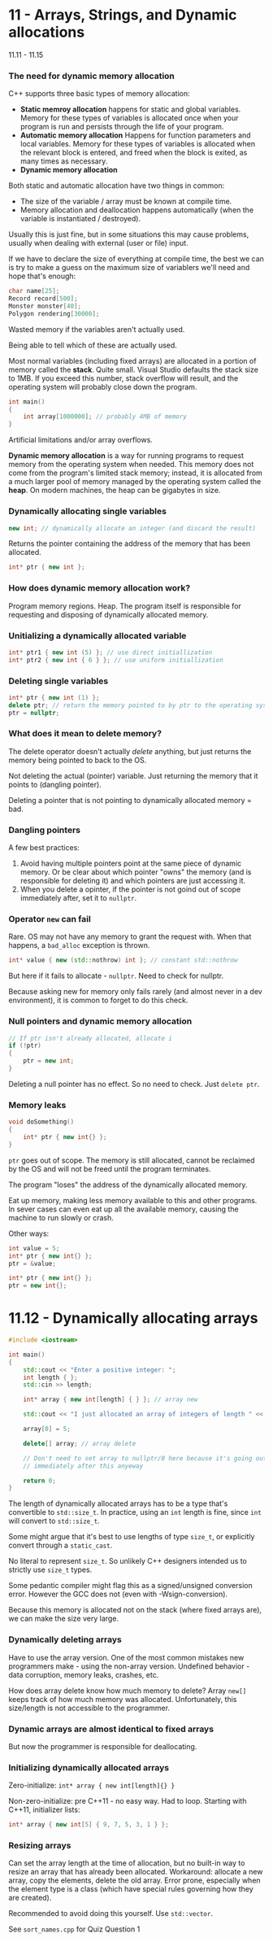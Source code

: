 # 11 - Arrays, Strings, and Dynamic allocations

11.11 - 11.15

### The need for dynamic memory allocation
C++ supports three basic types of memory allocation:

* **Static memroy allocation** happens for static and global variables. Memory for these
  types of variables is allocated once when your program is run and persists through the
  life of your program.
* **Automatic memory allocation** Happens for function parameters and local variables.
  Memory for these types of variables is allocated when the relevant block is entered, and
  freed when the block is exited, as many times as necessary.
* **Dynamic memory allocation**

Both static and automatic allocation have two things in common:

* The size of the variable / array must be known at compile time.
* Memory allocation and deallocation happens automatically (when the variable is
  instantiated / destroyed).

Usually this is just fine, but in some situations this may cause problems, usually when
dealing with external (user or file) input.

If we have to declare the size of everything at compile time, the best we can is try to
make a guess on the maximum size of variablers we'll need and hope that's enough:

```c++
char name[25];
Record record[500];
Monster monster[40];
Polygon rendering[30000];
```

Wasted memory if the variables aren't actually used.

Being able to tell which of these are actually used. 

Most normal variables (including fixed arrays) are allocated in a portion of memory called
the **stack**. Quite small. Visual Studio defaults the stack size to 1MB. If you exceed
this number, stack overflow will result, and the operating system will probably close down
the program.

```c++
int main()
{
    int array[1000000]; // probably 4MB of memory
}
```

Artificial limitations and/or array overflows.

**Dynamic memory allocation** is a way for running programs to request memory from the
operating system when needed. This memory does not come from the program's limited stack
memory; instead, it is allocated from a much larger pool of memory managed by the
operating system called the **heap**. On modern machines, the heap can be gigabytes in
size.

### Dynamically allocating single variables

```c++
new int; // dynamically allocate an integer (and discard the result)
```

Returns the pointer containing the address of the memory that has been allocated.

```c++
int* ptr { new int };
```

### How does dynamic memory allocation work?
Program memory regions. Heap. The program itself is responsible for requesting and
disposing of dynamically allocated memory.

### Unitializing a dynamically allocated variable

```c++
int* ptr1 { new int (5) }; // use direct initiallization
int* ptr2 { new int { 6 } }; // use uniform initiallization
```

### Deleting single variables

```c++
int* ptr { new int (1) };
delete ptr; // return the memory pointed to by ptr to the operating system
ptr = nullptr;
```

### What does it mean to delete memory?
The delete operator doesn't actually *delete* anything, but just returns the memory being
pointed to back to the OS.

Not deleting the actual (pointer) variable. Just returning the memory that it points to
(dangling pointer).

Deleting a pointer that is not pointing to dynamically allocated memory = bad.

### Dangling pointers
A few best practices:

1. Avoid having multiple pointers point at the same piece of dynamic memory. Or be clear
   about which pointer "owns" the memory (and is responsible for deleting it) and which
   pointers are just accessing it.
2. When you delete a opinter, if the pointer is not goind out of scope immediately after,
   set it to `nullptr`.

### Operator `new` can fail
Rare. OS may not have any memory to grant the request with. When that happens, a
`bad_alloc` exception is thrown.

```c++
int* value { new (std::nothrow) int }; // constant std::nothrow
```

But here if it fails to allocate - `nullptr`. Need to check for nullptr.

Because asking new for memory only fails rarely (and almost never in a dev environment),
it is common to forget to do this check.

### Null pointers and dynamic memory allocation

```c++
// If ptr isn't already allocated, allocate i
if (!ptr)
{
    ptr = new int;
}
```

Deleting a null pointer has no effect. So no need to check. Just `delete ptr`.

### Memory leaks

```c++
void doSomething()
{
    int* ptr { new int{} };
}
```

`ptr` goes out of scope. The memory is still allocated, cannot be reclaimed by the OS and
will not be freed until the program terminates.

The program "loses" the address of the dynamically allocated memory.

Eat up memory, making less memory available to this and other programs. In sever cases can
even eat up all the available memory, causing the machine to run slowly or crash.

Other ways:

```c++
int value = 5;
int* ptr { new int{} };
ptr = &value;
```

```c++
int* ptr { new int{} };
ptr = new int{};
```



# 11.12 - Dynamically allocating arrays

```c++
#include <iostream>

int main()
{
    std::cout << "Enter a positive integer: ";
    int length { };
    std::cin >> length;

    int* array { new int[length] { } }; // array new

    std::cout << "I just allocated an array of integers of length " << length << '\n';

    array[0] = 5;

    delete[] array; // array delete

    // Don't need to set array to nullptr/0 here because it's going out of scope
    // immediately after this anyeway

    return 0;
}
```

The length of dynamically allocated arrays has to be a type that's convertible to
`std::size_t`. In practice, using an `int` length is fine, since `int` will convert to
`std::size_t`.

Some might argue that it's best to use lengths of type `size_t`, or explicitly convert
through a `static_cast`.

No literal to represent `size_t`. So unlikely C++ designers intended us to strictly use
`size_t` types.

Some pedantic compiler might flag this as a signed/unsigned conversion error. However the
GCC does not (even with -Wsign-conversion).

Because this memory is allocated not on the stack (where fixed arrays are), we can make
the size very large.

### Dynamically deleting arrays
Have to use the array version. One of the most common mistakes new programmers make -
using the non-array version. Undefined behavior - data corruption, memory leaks, crashes,
etc.

How does array delete know how much memory to delete? Array `new[]` keeps track of how
much memory was allocated. Unfortunately, this size/length is not accessible to the
programmer.

### Dynamic arrays are almost identical to fixed arrays
But now the programmer is responsible for deallocating.

### Initializing dynamically allocated arrays
Zero-initialize: `int* array { new int[length]{} }`

Non-zero-initialize: pre C++11 - no easy way. Had to loop. Starting with C++11,
initializer lists:

```c++
int* array { new int[5] { 9, 7, 5, 3, 1 } };
```

### Resizing arrays
Can set the array length at the time of allocation, but no built-in way to resize an array
that has already been allocated. Workaround: allocate a new array, copy the elements,
delete the old array. Error prone, especially when the element type is a class (which have
special rules governing how they are created).

Recommended to avoid doing this yourself. Use `std::vector`.

See `sort_names.cpp` for Quiz Question 1
